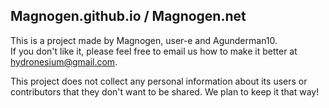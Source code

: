 ## Magnogen.github.io / Magnogen.net

This is a project made by Magnogen, user-e and Agunderman10.  
If you don't like it, please feel free to email us how to make it better at hydronesium@gmail.com.

This project does not collect any personal information about its users or contributors that they don't want to be shared. We plan to keep it that way!
